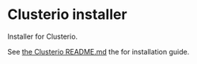 # Clusterio installer

Installer for Clusterio.

See [the Clusterio README.md](https://github.com/clusterio/factorioClusterio#readme) the for installation guide.
